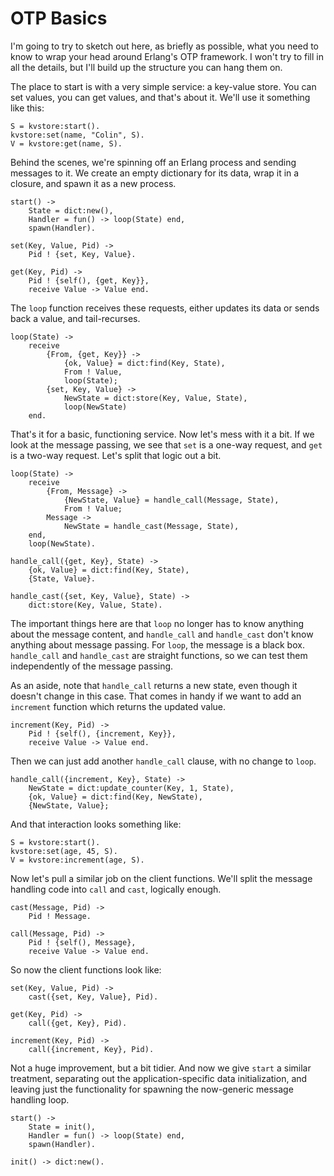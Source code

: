 # OTP Basics

I'm going to try to sketch out here, as briefly as possible, what you need to know to wrap your head around Erlang's OTP framework.
I won't try to fill in all the details, but I'll build up the structure you can hang them on.

The place to start is with a very simple service: a key-value store.
You can set values, you can get values, and that's about it.
We'll use it something like this:

    S = kvstore:start().
    kvstore:set(name, "Colin", S).
    V = kvstore:get(name, S).

Behind the scenes, we're spinning off an Erlang process and sending messages to it.
We create an empty dictionary for its data, wrap it in a closure, and spawn it as a new process.

    start() ->
        State = dict:new(),
        Handler = fun() -> loop(State) end,
        spawn(Handler).
        
    set(Key, Value, Pid) ->
        Pid ! {set, Key, Value}.
        
    get(Key, Pid) ->
        Pid ! {self(), {get, Key}},
        receive Value -> Value end.

The `loop` function receives these requests, either updates its data or sends back a value, and tail-recurses.

    loop(State) ->
        receive
            {From, {get, Key}} ->
                {ok, Value} = dict:find(Key, State),
                From ! Value,
                loop(State);
            {set, Key, Value} ->
                NewState = dict:store(Key, Value, State),
                loop(NewState)
        end.

That's it for a basic, functioning service. Now let's mess with it a bit.
If we look at the message passing, we see that `set` is a one-way request, and `get` is a two-way request.
Let's split that logic out a bit.

    loop(State) ->
        receive
            {From, Message} ->
                {NewState, Value} = handle_call(Message, State),
                From ! Value;
            Message ->
                NewState = handle_cast(Message, State),
        end,
        loop(NewState).
    
    handle_call({get, Key}, State) ->
        {ok, Value} = dict:find(Key, State),
        {State, Value}.
    
    handle_cast({set, Key, Value}, State) ->
        dict:store(Key, Value, State).

The important things here are that `loop` no longer has to know anything about the message content, and `handle_call` and `handle_cast` don't know anything about message passing.
For `loop`, the message is a black box.
`handle_call` and `handle_cast` are straight functions, so we can test them independently of the message passing.

As an aside, note that `handle_call` returns a new state, even though it doesn't change in this case.
That comes in handy if we want to add an `increment` function which returns the updated value.

    increment(Key, Pid) ->
        Pid ! {self(), {increment, Key}},
        receive Value -> Value end.

Then we can just add another `handle_call` clause, with no change to `loop`.

    handle_call({increment, Key}, State) ->
        NewState = dict:update_counter(Key, 1, State),
        {ok, Value} = dict:find(Key, NewState),
        {NewState, Value};

And that interaction looks something like:

    S = kvstore:start().
    kvstore:set(age, 45, S).
    V = kvstore:increment(age, S).

Now let's pull a similar job on the client functions. We'll split the message handling code into `call` and `cast`, logically enough.

    cast(Message, Pid) ->
        Pid ! Message.
    
    call(Message, Pid) ->
        Pid ! {self(), Message},
        receive Value -> Value end.

So now the client functions look like:

    set(Key, Value, Pid) ->
        cast({set, Key, Value}, Pid).
    
    get(Key, Pid) ->
        call({get, Key}, Pid).
    
    increment(Key, Pid) ->
        call({increment, Key}, Pid).

Not a huge improvement, but a bit tidier.
And now we give `start` a similar treatment, separating out the application-specific data initialization, and leaving just the functionality for spawning the now-generic message handling loop.

    start() ->
        State = init(),
        Handler = fun() -> loop(State) end,
        spawn(Handler).

    init() -> dict:new().


